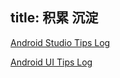 title: 积累 沉淀
---

[Android Studio Tips Log](../2014/12/12/Android%20Studio%20Tips%20Log/ "Android Studio Tips Log")

[Android UI Tips Log](../2014/12/13/android-ui-tips-log/ "Android UI Tips Log")
